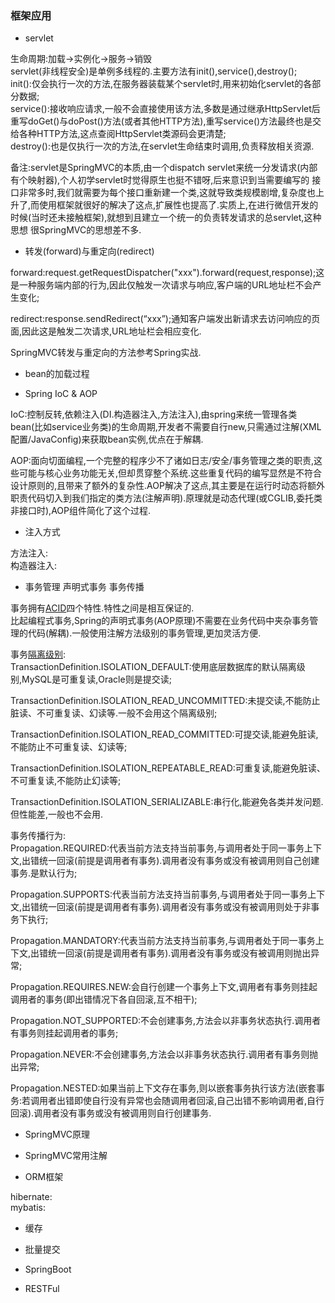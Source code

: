 ### 框架应用  

- servlet  

生命周期:加载->实例化->服务->销毁  
servlet(非线程安全)是单例多线程的.主要方法有init(),service(),destroy();   
init():仅会执行一次的方法,在服务器装载某个servlet时,用来初始化servlet的各部分数据;  
service():接收响应请求,一般不会直接使用该方法,多数是通过继承HttpServlet后重写doGet()与doPost()方法(或者其他HTTP方法),重写service()方法最终也是交给各种HTTP方法,这点查阅HttpServlet类源码会更清楚;    
destroy():也是仅执行一次的方法,在servlet生命结束时调用,负责释放相关资源.  

备注:servlet是SpringMVC的本质,由一个dispatch servlet来统一分发请求(内部有个映射器),个人初学servlet时觉得原生也挺不错呀,后来意识到当需要编写的
接口非常多时,我们就需要为每个接口重新建一个类,这就导致类规模剧增,复杂度也上升了,而使用框架就很好的解决了这点,扩展性也提高了.实质上,在进行微信开发的时候(当时还未接触框架),就想到且建立一个统一的负责转发请求的总servlet,这种思想
很SpringMVC的思想差不多.

- 转发(forward)与重定向(redirect)  

forward:request.getRequestDispatcher("xxx").forward(request,response);这是一种服务端内部的行为,因此仅触发一次请求与响应,客户端的URL地址栏不会产生变化;

redirect:response.sendRedirect(“xxx”);通知客户端发出新请求去访问响应的页面,因此这是触发二次请求,URL地址栏会相应变化.  

SpringMVC转发与重定向的方法参考Spring实战.  

- bean的加载过程   
 
- Spring IoC & AOP  

IoC:控制反转,依赖注入(DI.构造器注入,方法注入),由spring来统一管理各类bean(比如service业务类)的生命周期,开发者不需要自行new,只需通过注解(XML配置/JavaConfig)来获取bean实例,优点在于解耦.

AOP:面向切面编程,一个完整的程序少不了诸如日志/安全/事务管理之类的职责,这些可能与核心业务功能无关,但却贯穿整个系统.这些重复代码的编写显然是不符合设计原则的,且带来了额外的复杂性.AOP解决了这点,其主要是在运行时动态将额外职责代码切入到我们指定的类方法(注解声明).原理就是动态代理(或CGLIB,委托类非接口时),AOP组件简化了这个过程.

- 注入方式  
  
方法注入:  
构造器注入:  

- 事务管理 声明式事务 事务传播   
  
事务拥有[ACID](https://github.com/MelloChan/java-interview/blob/master/content/DB.md)四个特性.特性之间是相互保证的.  
比起编程式事务,Spring的声明式事务(AOP原理)不需要在业务代码中夹杂事务管理的代码(解耦).一般使用注解方法级别的事务管理,更加灵活方便.    

事务[隔离级别](https://github.com/MelloChan/java-interview/blob/master/content/DB.md):    
TransactionDefinition.ISOLATION_DEFAULT:使用底层数据库的默认隔离级别,MySQL是可重复读,Oracle则是提交读;  

TransactionDefinition.ISOLATION_READ_UNCOMMITTED:未提交读,不能防止脏读、不可重复读、幻读等.一般不会用这个隔离级别;    

TransactionDefinition.ISOLATION_READ_COMMITTED:可提交读,能避免脏读,不能防止不可重复读、幻读等;    

TransactionDefinition.ISOLATION_REPEATABLE_READ:可重复读,能避免脏读、不可重复读,不能防止幻读等;    

TransactionDefinition.ISOLATION_SERIALIZABLE:串行化,能避免各类并发问题.但性能差,一般也不会用.  

事务传播行为:    
Propagation.REQUIRED:代表当前方法支持当前事务,与调用者处于同一事务上下文,出错统一回滚(前提是调用者有事务).调用者没有事务或没有被调用则自己创建事务.是默认行为;      

Propagation.SUPPORTS:代表当前方法支持当前事务,与调用者处于同一事务上下文,出错统一回滚(前提是调用者有事务).调用者没有事务或没有被调用则处于非事务下执行;      

Propagation.MANDATORY:代表当前方法支持当前事务,与调用者处于同一事务上下文,出错统一回滚(前提是调用者有事务).调用者没有事务或没有被调用则抛出异常;       

Propagation.REQUIRES.NEW:会自行创建一个事务上下文,调用者有事务则挂起调用者的事务(即出错情况下各自回滚,互不相干);      

Propagation.NOT_SUPPORTED:不会创建事务,方法会以非事务状态执行.调用者有事务则挂起调用者的事务;        

Propagation.NEVER:不会创建事务,方法会以非事务状态执行.调用者有事务则抛出异常;      

Propagation.NESTED:如果当前上下文存在事务,则以嵌套事务执行该方法(嵌套事务:若调用者出错即使自行没有异常也会随调用者回滚,自己出错不影响调用者,自行回滚).调用者没有事务或没有被调用则自行创建事务.          

- SpringMVC原理  

- SpringMVC常用注解  

- ORM框架  

hibernate:  
mybatis:    

- 缓存  

- 批量提交  

- SpringBoot  

- RESTFul